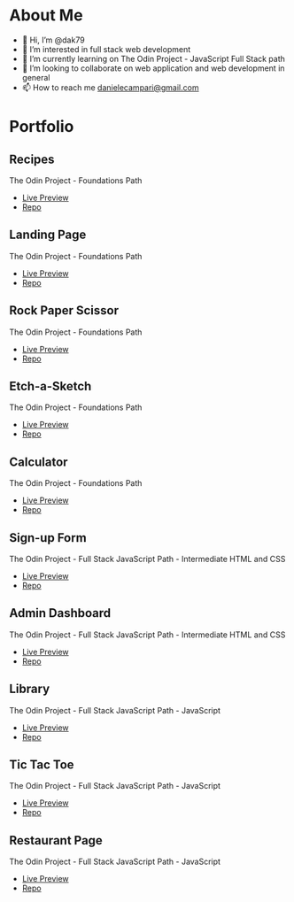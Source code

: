 # About Me
- 👋 Hi, I’m @dak79
- 👀 I’m interested in full stack web development
- 🌱 I’m currently learning on The Odin Project - JavaScript Full Stack path
- 💞️ I’m looking to collaborate on web application and web development in general
- 📫 How to reach me danielecampari@gmail.com

# Portfolio

## Recipes
The Odin Project - Foundations Path
* [Live Preview](https://dak79.github.io/odin-recipes/)
* [Repo](https://github.com/dak79/odin-recipes)

## Landing Page
The Odin Project - Foundations Path
* [Live Preview](https://dak79.github.io/odin-landing/)
* [Repo](https://github.com/dak79/odin-landing)

## Rock Paper Scissor
The Odin Project - Foundations Path
* [Live Preview](https://dak79.github.io/odin-rock/)
* [Repo](https://github.com/dak79/odin-rock)

## Etch-a-Sketch
The Odin Project - Foundations Path
* [Live Preview](https://dak79.github.io/odin-etch-a-sketch/)
* [Repo](https://github.com/dak79/odin-etch-a-sketch)

## Calculator
The Odin Project - Foundations Path
* [Live Preview](https://dak79.github.io/odin-calculator/)
* [Repo](https://github.com/dak79/odin-calculator)

## Sign-up Form
The Odin Project - Full Stack JavaScript Path - Intermediate HTML and CSS
* [Live Preview](https://dak79.github.io/odin-sign-up-form/)
* [Repo](https://github.com/dak79/odin-sign-up-form)

## Admin Dashboard
The Odin Project - Full Stack JavaScript Path - Intermediate HTML and CSS
* [Live Preview](https://dak79.github.io/odin-admin-dashboard/)
* [Repo](https://github.com/dak79/odin-admin-dashboard)

## Library
The Odin Project - Full Stack JavaScript Path - JavaScript
* [Live Preview](https://dak79.github.io/odin-library/)
* [Repo](https://github.com/dak79/odin-library)

## Tic Tac Toe
The Odin Project - Full Stack JavaScript Path - JavaScript
* [Live Preview](https://dak79.github.io/odin-tic-tac-toe/)
* [Repo](https://github.com/dak79/odin-tic-tac-toe)

## Restaurant Page
The Odin Project - Full Stack JavaScript Path - JavaScript
* [Live Preview](https://dak79.github.io/odin-restaurant-page/)
* [Repo](https://github.com/dak79/odin-restaurant-page)


<!---
dak79/dak79 is a ✨ special ✨ repository because its `README.md` (this file) appears on your GitHub profile.
You can click the Preview link to take a look at your changes.
--->
